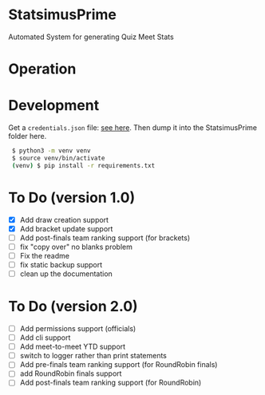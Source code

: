 # StatsimusPrime
Automated System for generating Quiz Meet Stats

# Operation


# Development
Get a `credentials.json` file: [see here](https://developers.google.com/docs/api/quickstart/python).
Then dump it into the StatsimusPrime folder here.

```bash
 $ python3 -m venv venv
 $ source venv/bin/activate
 (venv) $ pip install -r requirements.txt
```

# To Do (version 1.0)
 - [x] Add draw creation support
 - [x] Add bracket update support
 - [ ] Add post-finals team ranking support (for brackets)
 - [ ] fix "copy over" no blanks problem
 - [ ] Fix the readme
 - [ ] fix static backup support
 - [ ] clean up the documentation

# To Do (version 2.0)
 - [ ] Add permissions support (officials)
 - [ ] Add cli support
 - [ ] Add meet-to-meet YTD support
 - [ ] switch to logger rather than print statements
 - [ ] Add pre-finals team ranking support (for RoundRobin finals)
 - [ ] add RoundRobin finals support
 - [ ] Add post-finals team ranking support (for RoundRobin)
